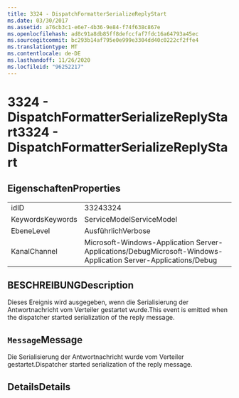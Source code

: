 ```yaml
---
title: 3324 - DispatchFormatterSerializeReplyStart
ms.date: 03/30/2017
ms.assetid: a76cb3c1-e6e7-4b36-9e84-f74f638c867e
ms.openlocfilehash: ad8c91a8db85ff8defccfaf7fdc16a64793a45ec
ms.sourcegitcommit: bc293b14af795e0e999e3304dd40c0222cf2ffe4
ms.translationtype: MT
ms.contentlocale: de-DE
ms.lasthandoff: 11/26/2020
ms.locfileid: "96252217"
---
```

# <a name="3324---dispatchformatterserializereplystart"></a><span data-ttu-id="55de1-102">3324 - DispatchFormatterSerializeReplyStart</span><span class="sxs-lookup"><span data-stu-id="55de1-102">3324 - DispatchFormatterSerializeReplyStart</span></span>

## <a name="properties"></a><span data-ttu-id="55de1-103">Eigenschaften</span><span class="sxs-lookup"><span data-stu-id="55de1-103">Properties</span></span>  
  
|||  
|-|-|  
|<span data-ttu-id="55de1-104">id</span><span class="sxs-lookup"><span data-stu-id="55de1-104">ID</span></span>|<span data-ttu-id="55de1-105">3324</span><span class="sxs-lookup"><span data-stu-id="55de1-105">3324</span></span>|  
|<span data-ttu-id="55de1-106">Keywords</span><span class="sxs-lookup"><span data-stu-id="55de1-106">Keywords</span></span>|<span data-ttu-id="55de1-107">ServiceModel</span><span class="sxs-lookup"><span data-stu-id="55de1-107">ServiceModel</span></span>|  
|<span data-ttu-id="55de1-108">Ebene</span><span class="sxs-lookup"><span data-stu-id="55de1-108">Level</span></span>|<span data-ttu-id="55de1-109">Ausführlich</span><span class="sxs-lookup"><span data-stu-id="55de1-109">Verbose</span></span>|  
|<span data-ttu-id="55de1-110">Kanal</span><span class="sxs-lookup"><span data-stu-id="55de1-110">Channel</span></span>|<span data-ttu-id="55de1-111">Microsoft-Windows-Application Server-Applications/Debug</span><span class="sxs-lookup"><span data-stu-id="55de1-111">Microsoft-Windows-Application Server-Applications/Debug</span></span>|  
  
## <a name="description"></a><span data-ttu-id="55de1-112">BESCHREIBUNG</span><span class="sxs-lookup"><span data-stu-id="55de1-112">Description</span></span>  

 <span data-ttu-id="55de1-113">Dieses Ereignis wird ausgegeben, wenn die Serialisierung der Antwortnachricht vom Verteiler gestartet wurde.</span><span class="sxs-lookup"><span data-stu-id="55de1-113">This event is emitted when the dispatcher started serialization of the reply message.</span></span>  
  
## <a name="message"></a><span data-ttu-id="55de1-114">`Message`</span><span class="sxs-lookup"><span data-stu-id="55de1-114">Message</span></span>  

 <span data-ttu-id="55de1-115">Die Serialisierung der Antwortnachricht wurde vom Verteiler gestartet.</span><span class="sxs-lookup"><span data-stu-id="55de1-115">Dispatcher started serialization of the reply message.</span></span>  
  
## <a name="details"></a><span data-ttu-id="55de1-116">Details</span><span class="sxs-lookup"><span data-stu-id="55de1-116">Details</span></span>
